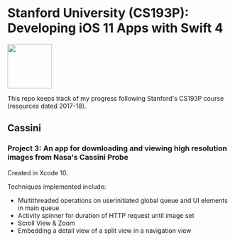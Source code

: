 # Stanford University (CS193P): Developing iOS 11 Apps with Swift 4

<img src="https://is3-ssl.mzstatic.com/image/thumb/course/CobaltPublic128/v4/81/d0/9c/81d09ca1-ec7b-19b2-a215-4ae39df215c5/source/168x214.png" width="100">

This repo keeps track of my progress following Stanford's CS193P course (resources dated 2017-18).

## Cassini

### Project 3: An app for downloading and viewing high resolution images from Nasa's Cassini Probe

Created in Xcode 10. 

Techniques implemented include:

- Multithreaded operations on userinitiated global queue and UI elements in main queue
- Activity spinner for duration of HTTP request until image set
- Scroll View & Zoom
- Embedding a detail view of a split view in a navigation view

